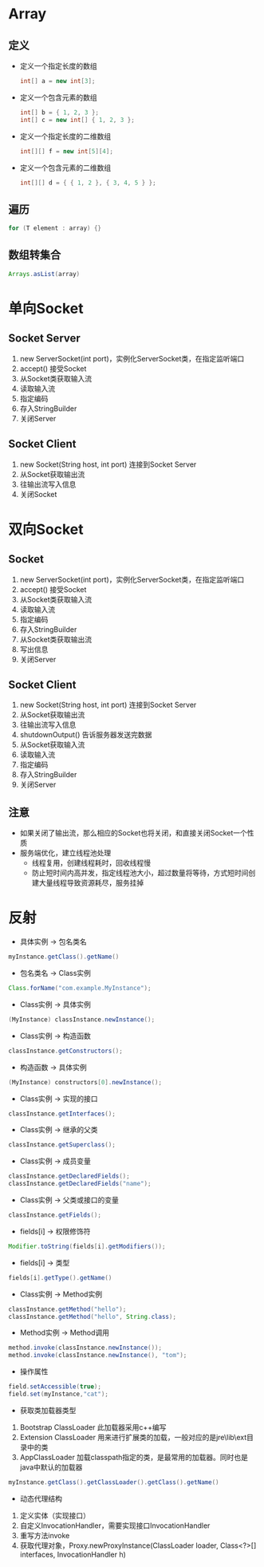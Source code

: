 # Array
## 定义
- 定义一个指定长度的数组

  ```java
  int[] a = new int[3];
  ```
- 定义一个包含元素的数组

  ```java
  int[] b = { 1, 2, 3 };
  int[] c = new int[] { 1, 2, 3 };
  ```
- 定义一个指定长度的二维数组

  ```java
  int[][] f = new int[5][4];
  ```
- 定义一个包含元素的二维数组 

  ```java
  int[][] d = { { 1, 2 }, { 3, 4, 5 } };
  ```

## 遍历
```java
for (T element : array) {}
```

## 数组转集合

```java
Arrays.asList(array)
```

# 单向Socket
## Socket Server
1. new ServerSocket(int port)，实例化ServerSocket类，在指定监听端口
2. accept() 接受Socket
3. 从Socket类获取输入流
4. 读取输入流
5. 指定编码
6. 存入StringBuilder
7. 关闭Server

## Socket Client
1. new Socket(String host, int port) 连接到Socket Server
2. 从Socket获取输出流
3. 往输出流写入信息
4. 关闭Socket

# 双向Socket
## Socket
1. new ServerSocket(int port)，实例化ServerSocket类，在指定监听端口
2. accept() 接受Socket
3. 从Socket类获取输入流
4. 读取输入流
5. 指定编码
6. 存入StringBuilder
7. 从Socket类获取输出流
8. 写出信息
9. 关闭Server

## Socket Client
1. new Socket(String host, int port) 连接到Socket Server
2. 从Socket获取输出流
3. 往输出流写入信息
4. shutdownOutput() 告诉服务器发送完数据
5. 从Socket获取输入流
6. 读取输入流
7. 指定编码
8. 存入StringBuilder
9. 关闭Server


## 注意
- 如果关闭了输出流，那么相应的Socket也将关闭，和直接关闭Socket一个性质
- 服务端优化，建立线程池处理
	- 线程复用，创建线程耗时，回收线程慢
	- 防止短时间内高并发，指定线程池大小，超过数量将等待，方式短时间创建大量线程导致资源耗尽，服务挂掉



# 反射
- 具体实例 -> 包名类名

```java
myInstance.getClass().getName()
```

- 包名类名 -> Class实例

```java
Class.forName("com.example.MyInstance");
```

- Class实例 -> 具体实例

```java
(MyInstance) classInstance.newInstance();
```

- Class实例 -> 构造函数

```java
classInstance.getConstructors();
```

- 构造函数 -> 具体实例

```java
(MyInstance) constructors[0].newInstance();
```

- Class实例 -> 实现的接口

```java
classInstance.getInterfaces();
```

- Class实例 -> 继承的父类

```java
classInstance.getSuperclass();
```

- Class实例 -> 成员变量


```java
classInstance.getDeclaredFields();
classInstance.getDeclaredFields("name");
```

- Class实例 -> 父类或接口的变量

```java
classInstance.getFields();
```

- fields[i] -> 权限修饰符

```java
Modifier.toString(fields[i].getModifiers());

```

- fields[i] -> 类型

```java
fields[i].getType().getName()
```

- Class实例 -> Method实例

```java
classInstance.getMethod("hello");
classInstance.getMethod("hello", String.class);

```

- Method实例 -> Method调用

```java
method.invoke(classInstance.newInstance());
method.invoke(classInstance.newInstance(), "tom");
```

- 操作属性

```java
field.setAccessible(true);
field.set(myInstance,"cat");

```

- 获取类加载器类型

1. Bootstrap ClassLoader 此加载器采用c++编写
2. Extension ClassLoader 用来进行扩展类的加载，一般对应的是jre\lib\ext目录中的类
3. AppClassLoader 加载classpath指定的类，是最常用的加载器。同时也是java中默认的加载器

```java
myInstance.getClass().getClassLoader().getClass().getName()
```

- 动态代理结构

1. 定义实体（实现接口）
2. 自定义InvocationHandler，需要实现接口InvocationHandler
3. 重写方法invoke
4. 获取代理对象，Proxy.newProxyInstance(ClassLoader loader, Class<?>[] interfaces, InvocationHandler h)

























































